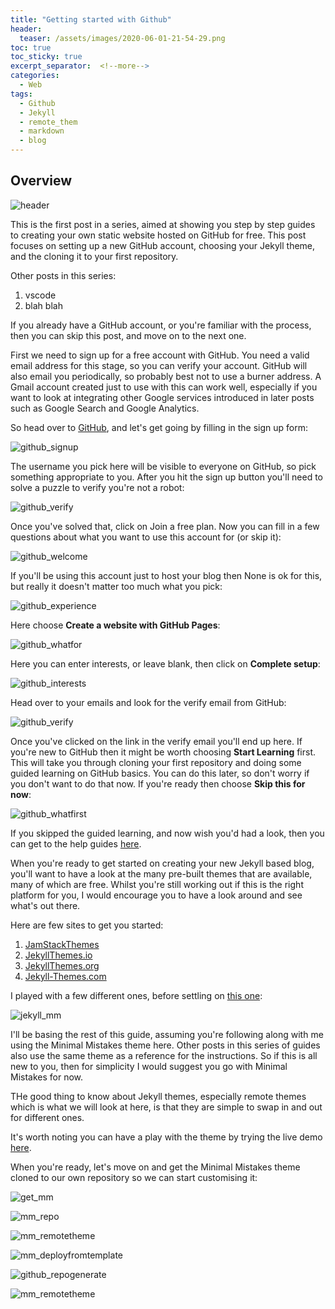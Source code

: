 ```yaml
---
title: "Getting started with Github"
header:
  teaser: /assets/images/2020-06-01-21-54-29.png
toc: true
toc_sticky: true
excerpt_separator:  <!--more-->
categories:
  - Web
tags:
  - Github
  - Jekyll
  - remote_them
  - markdown
  - blog
---
```


## Overview

![header](/assets/images/2020-06-01-21-54-29.png)

This is the first post in a series, aimed at showing you step by step guides to creating your own static website hosted on GitHub for free. This post focuses on setting up a new GitHub account, choosing your Jekyll theme, and the cloning it to your first repository.

<!--more-->

Other posts in this series:

1. vscode
2. blah blah

If you already have a GitHub account, or you're familiar with the process, then you can skip this post, and move on to the next one.

First we need to sign up for a free account with GitHub. You need a valid email address for this stage, so you can verify your account. GitHub will also email you periodically, so probably best not to use a burner address. A Gmail account created just to use with this can work well, especially if you want to look at integrating other Google services introduced in later posts such as Google Search and Google Analytics.

So head over to [GitHub](https://github.com), and let's get going by filling in the sign up form:

![github_signup](/assets/images/2020-06-01-21-10-28.png)

The username you pick here will be visible to everyone on GitHub, so pick something appropriate to you. After you hit the sign up button you'll need to solve a puzzle to verify you're not a robot:

![github_verify](/assets/images/2020-06-01-21-16-35.png)

Once you've solved that, click on Join a free plan. Now you can fill in a few questions about what you want to use this account for (or skip it):

![github_welcome](/assets/images/2020-06-01-21-19-29.png)

If you'll be using this account just to host your blog then None is ok for this, but really it doesn't matter too much what you pick:

![github_experience](/assets/images/2020-06-01-21-20-22.png)

Here choose **Create a website with GitHub Pages**:

![github_whatfor](/assets/images/2020-06-01-21-21-15.png)

Here you can enter interests, or leave blank, then click on **Complete setup**:

![github_interests](/assets/images/2020-06-01-21-22-35.png)

Head over to your emails and look for the verify email from GitHub:

![github_verify](/assets/images/2020-06-01-21-23-15.png)

Once you've clicked on the link in the verify email you'll end up here. If you're new to GitHub then it might be worth choosing **Start Learning** first. This will take you through cloning your first repository and doing some guided learning on GitHub basics. You can do this later, so don't worry if you don't want to do that now. If you're ready then choose **Skip this for now**:

![github_whatfirst](/assets/images/2020-06-01-21-24-11.png)

If you skipped the guided learning, and now wish you'd had a look, then you can get to the help guides [here](https://guides.github.com/?email_source=welcome).

When you're ready to get started on creating your new Jekyll based blog, you'll want to have a look at the many pre-built themes that are available, many of which are free. Whilst you're still working out if this is the right platform for you, I would encourage you to have a look around and see what's out there.

Here are few sites to get you started:

1. [JamStackThemes](https://jamstackthemes.dev/ssg/jekyll/)
2. [JekyllThemes.io](https://jekyllthemes.io/)
3. [JekyllThemes.org](http://jekyllthemes.org/)
4. [Jekyll-Themes.com](https://jekyll-themes.com/)

I played with a few different ones, before settling on [this one](https://jekyllthemes.io/theme/minimal-mistakes):

![jekyll_mm](/assets/images/2020-06-01-21-45-33.png)

I'll be basing the rest of this guide, assuming you're following along with me using the Minimal Mistakes theme here. Other posts in this series of guides also use the same theme as a reference for the instructions. So if this is all new to you, then for simplicity I would suggest you go with Minimal Mistakes for now.

THe good thing to know about Jekyll themes, especially remote themes which is what we will look at here, is that they are simple to swap in and out for different ones.

It's worth noting you can have a play with the theme by trying the live demo [here](https://mmistakes.github.io/minimal-mistakes).

When you're ready, let's move on and get the Minimal Mistakes theme cloned to our own repository so we can start customising it:

![get_mm](/assets/images/2020-06-01-21-46-14.png)



![mm_repo](/assets/images/2020-06-01-21-47-39.png)

![mm_remotetheme](/assets/images/2020-06-01-21-50-24.png)

![mm_deployfromtemplate](/assets/images/2020-06-01-21-53-10.png)

![github_repogenerate](/assets/images/2020-06-01-21-53-53.png)

![mm_remotetheme](/assets/images/2020-06-01-21-54-38.png)


